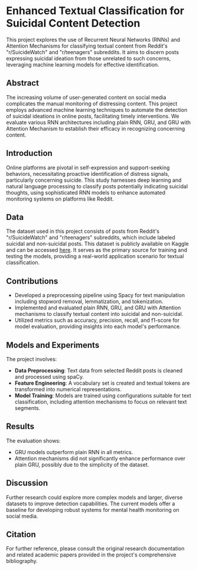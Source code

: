 # Enhanced Textual Classification for Suicidal Content Detection

This project explores the use of Recurrent Neural Networks (RNNs) and Attention Mechanisms for classifying textual content from Reddit's "r/SuicideWatch" and "r/teenagers" subreddits. It aims to discern posts expressing suicidal ideation from those unrelated to such concerns, leveraging machine learning models for effective identification.

## Abstract

The increasing volume of user-generated content on social media complicates the manual monitoring of distressing content. This project employs advanced machine learning techniques to automate the detection of suicidal ideations in online posts, facilitating timely interventions. We evaluate various RNN architectures including plain RNN, GRU, and GRU with Attention Mechanism to establish their efficacy in recognizing concerning content.

## Introduction

Online platforms are pivotal in self-expression and support-seeking behaviors, necessitating proactive identification of distress signals, particularly concerning suicide. This study harnesses deep learning and natural language processing to classify posts potentially indicating suicidal thoughts, using sophisticated RNN models to enhance automated monitoring systems on platforms like Reddit.

## Data

The dataset used in this project consists of posts from Reddit's "r/SuicideWatch" and "r/teenagers" subreddits, which include labeled suicidal and non-suicidal posts. This dataset is publicly available on Kaggle and can be accessed [here](https://www.kaggle.com/datasets/nikhileswarkomati/suicide-watch). It serves as the primary source for training and testing the models, providing a real-world application scenario for textual classification.

## Contributions

- Developed a preprocessing pipeline using Spacy for text manipulation including stopword removal, lemmatization, and tokenization.
- Implemented and evaluated plain RNN, GRU, and GRU with Attention mechanisms to classify textual content into suicidal and non-suicidal.
- Utilized metrics such as accuracy, precision, recall, and f1-score for model evaluation, providing insights into each model's performance.

## Models and Experiments

The project involves:
- **Data Preprocessing**: Text data from selected Reddit posts is cleaned and processed using spaCy.
- **Feature Engineering**: A vocabulary set is created and textual tokens are transformed into numerical representations.
- **Model Training**: Models are trained using configurations suitable for text classification, including attention mechanisms to focus on relevant text segments.

## Results

The evaluation shows:
- GRU models outperform plain RNN in all metrics.
- Attention mechanisms did not significantly enhance performance over plain GRU, possibly due to the simplicity of the dataset.

## Discussion

Further research could explore more complex models and larger, diverse datasets to improve detection capabilities. The current models offer a baseline for developing robust systems for mental health monitoring on social media.

## Citation

For further reference, please consult the original research documentation and related academic papers provided in the project's comprehensive bibliography.
